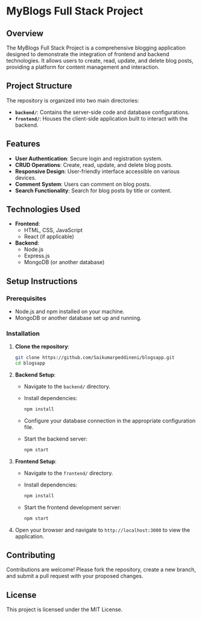 # MyBlogs Full Stack Project

## Overview

The MyBlogs Full Stack Project is a comprehensive blogging application
designed to demonstrate the integration of frontend and backend
technologies. It allows users to create, read, update, and delete blog
posts, providing a platform for content management and interaction.

## Project Structure

The repository is organized into two main directories:

-   **`backend/`**: Contains the server-side code and database
    configurations.
-   **`frontend/`**: Houses the client-side application built to
    interact with the backend.

## Features

-   **User Authentication**: Secure login and registration system.
-   **CRUD Operations**: Create, read, update, and delete blog posts.
-   **Responsive Design**: User-friendly interface accessible on various
    devices.
-   **Comment System**: Users can comment on blog posts.
-   **Search Functionality**: Search for blog posts by title or content.

## Technologies Used

-   **Frontend**:
    -   HTML, CSS, JavaScript
    -   React (if applicable)
-   **Backend**:
    -   Node.js
    -   Express.js
    -   MongoDB (or another database)

## Setup Instructions

### Prerequisites

-   Node.js and npm installed on your machine.
-   MongoDB or another database set up and running.

### Installation

1.  **Clone the repository**:

    ``` bash
    git clone https://github.com/Saikumarpeddineni/blogsapp.git
    cd blogsapp
    ```

2.  **Backend Setup**:

    -   Navigate to the `backend/` directory.

    -   Install dependencies:

        ``` bash
        npm install
        ```

    -   Configure your database connection in the appropriate
        configuration file.

    -   Start the backend server:

        ``` bash
        npm start
        ```

3.  **Frontend Setup**:

    -   Navigate to the `frontend/` directory.

    -   Install dependencies:

        ``` bash
        npm install
        ```

    -   Start the frontend development server:

        ``` bash
        npm start
        ```

4.  Open your browser and navigate to `http://localhost:3000` to view
    the application.

## Contributing

Contributions are welcome! Please fork the repository, create a new
branch, and submit a pull request with your proposed changes.

## License

This project is licensed under the MIT License.